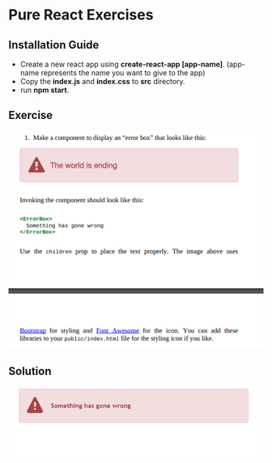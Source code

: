 # Pure React Exercises

## Installation Guide
- Create a new react app using **create-react-app [app-name]**. (app-name represents the name you want to give to the app)
- Copy the **index.js** and **index.css** to **src** directory.
- run **npm start**.




## Exercise
![Exercise](./exercise.png)




## Solution
![Solution](./solution.png)